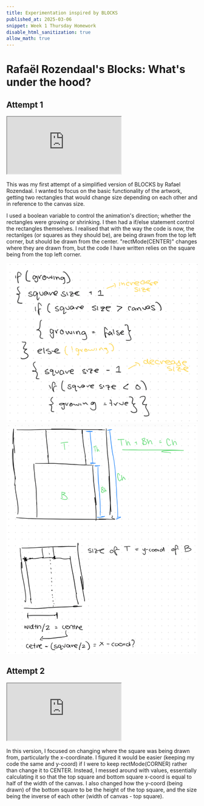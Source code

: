 ```yaml
---
title: Experimentation inspired by BLOCKS
published_at: 2025-03-06
snippet: Week 1 Thursday Homework
disable_html_sanitization: true
allow_math: true
---
```


# Rafaël Rozendaal's Blocks: What's under the hood?

## Attempt 1

<iframe id="blocks_1" src="https://editor.p5js.org/lizshw/full/uKWJ-QXJl"></iframe>

<script type="module">

    const iframe  = document.getElementById (`blocks_1`)
    iframe.width  = iframe.parentNode.scrollWidth
    iframe.height = iframe.width * 9 / 16 + 42

</script>

This was my first attempt of a simplified version of BLOCKS by Rafael Rozendaal. I wanted to focus on the basic functionality of the artwork, getting two rectangles that would change size depending on each other and in reference to the canvas size.

I used a boolean variable to control the animation's direction; whether the rectangles were growing or shrinking. I then had a if/else statement control the rectangles themselves. I realised that with the way the code is now, the rectanlges (or squares as they should be), are being drawn from the top left corner, but should be drawn from the center. "rectMode(CENTER)" changes where they are drawn from, but the code I have written relies on the square being from the top left corner.
</script>

![alt text](images/blocks_brainstorm.jpeg)
![alt text](images/blocks_brainstorm2.jpeg)

## Attempt 2

<iframe id="block_2" src="https://editor.p5js.org/lizshw/full/zFjqxBzza"></iframe>

<script type="module">

    const iframe  = document.getElementById (`block_2`)
    iframe.width  = iframe.parentNode.scrollWidth
    iframe.height = iframe.width * 9 / 16 + 42

</script>

In this version, I focused on changing where the square was being drawn from, particularly the x-coordinate. I figured it would be easier (keeping my code the same and y-coord) if I were to keep rectMode(CORNER) rather than change it to CENTER. Instead, I messed around with values, essentially calculating it so that the top square and bottom square x-coord is equal to half of the width of the canvas. I also changed how the y-coord (being drawn) of the bottom square to be the height of the top square, and the size being the inverse of each other (width of canvas - top square).

</script>
